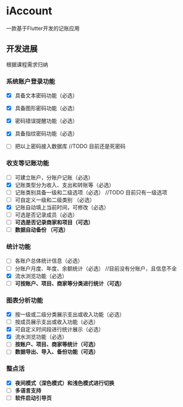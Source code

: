 # iAccount

一款基于Flutter开发的记账应用

## 开发进展

根据课程需求归纳



### 系统账户登录功能

- [x] 具备文本密码功能（必选）

- [x] 具备图形密码功能（必选）
- [x] 密码错误提醒功能（必选）
- [x] 具备指纹密码功能（必选）
- [ ] 把以上密码接入数据库 //TODO 目前还是死密码

### 收支等记账功能

- [ ] 可建立账户，分账户记账（必选）
- [x] 记账类型分为收入、支出和转账等（必选）
- [ ] 记账类别具备一级和二级选项（必选）  //TODO 目前只有一级选项
- [ ] 可自定义一级和二级类别 （必选）
- [x] 记账自动填上当前时间，可修改（必选）
- [ ] 可选是否记录成员（必选）
- [ ] **可选是否记录商家和项目（可选）**
- [ ] **数据自动备份 （可选）**

### 统计功能

- [ ] 各账户总体统计信息（必选）
- [ ] 分账户月度、年度、余额统计（必选） //目前没有分账户，且信息不全
- [x] 流水浏览功能（必选）
- [ ] **可按账户、项目、商家等分类进行统计（可选）**

### 图表分析功能

- [x] 按一级或二级分类展示支出或收入功能（必选）
- [ ] 按成员展示支出或收入功能（必选）
- [x] 可自定义时间段进行统计展示（必选）
- [x] 流水浏览功能（必选）
- [ ] **按账户、项目、商家等统计（可选）**
- [ ] **数据导出、导入、备份功能（可选）**

### 整点活

- [x] **夜间模式（深色模式）和浅色模式进行切换**
- [ ] **多语言支持**
- [ ] **软件启动引导页**